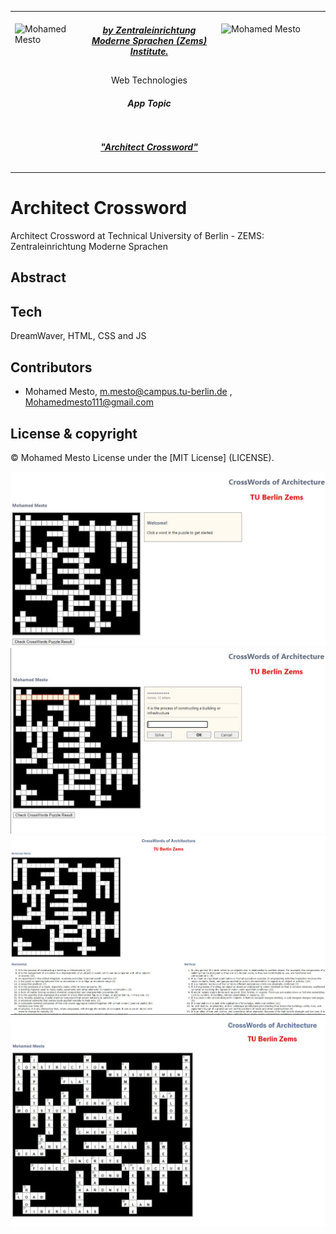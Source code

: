 <table border=0>
<tr border=0>
<td> <img align="left"  alt="Mohamed Mesto" width="100px" height='60px' src="https://www.ods.tu-berlin.de/fileadmin/Aperto_design/img/logo_01.gif"/> </td>
  <td align="center"> <h5><a href="https://www.fokus.fraunhofer.de/en">by Zentraleinrichtung Moderne Sprachen (Zems) Institute.</a></h5> </td>
  <td>  <img align="right"  alt="Mohamed Mesto" width="160px" height='60px' src="https://www.zems.tu-berlin.de/fileadmin/_processed_/b/bf/csm_LOGOZEMS2015kurz_print_b_w_mediumres_e20d18f56e.jpg"/></td>
</tr>
<tr border=0>
<td> </td><td  align="center">Web Technologies <br> <h5> App Topic </h5> </td><td> </td>
</tr>
<tr border=0>
<td> </td><td> </td><td> </td>
</tr>
  <tr>
    <td> </td>
<td align="center"><h5><a href="">"Architect Crossword"</a></h5></td>
    <td> </td>
</tr>
  <tr>
    <td> </td>  <td align="center"><a href=""> </a></td>
    <td> </td>
</tr>
</table>

# Architect Crossword
Architect Crossword at Technical University of Berlin - ZEMS: Zentraleinrichtung Moderne Sprachen

## Abstract

 
## Tech
DreamWaver, HTML, CSS and JS
 

## Contributors
- Mohamed Mesto, m.mesto@campus.tu-berlin.de  , Mohamedmesto111@gmail.com


## License & copyright
© Mohamed Mesto
License under the [MIT License] (LICENSE).


![](Images/Architect-crossword-EN-main1.jpg)
![](Images/Architect-crossword-EN-main2.jpg)
![](Images/Architect-crossword-EN-main3.jpg)
![](Images/Architect-crossword-EN-main4.jpg)
 




